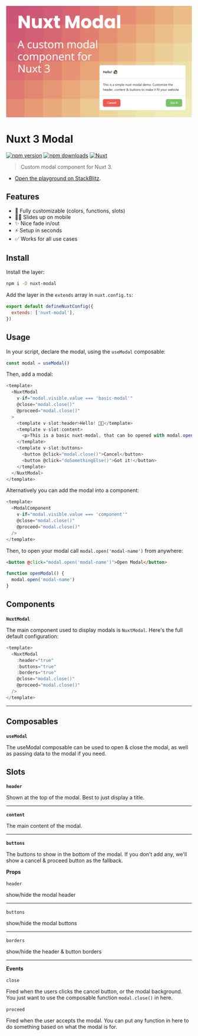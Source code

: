 ![Nuxt Modal](./.github/og.png)

# Nuxt 3 Modal

[![npm version][npm-version-src]][npm-version-href]
[![npm downloads][npm-downloads-src]][npm-downloads-href]
[![Nuxt][nuxt-src]][nuxt-href]

> Custom modal component for Nuxt 3.

- [Open the playground on StackBlitz](https://stackblitz.com/github/timb-103/nuxt-modal/tree/master?file=.playground%2Fapp.vue).

## Features

- 🔧 Fully customizable (colors, functions, slots)
- 🤳🏻 Slides up on mobile
- ✨ Nice fade in/out
- ⚡ Setup in seconds
- ✅ Works for all use cases

## Install

Install the layer:

```sh
npm i -D nuxt-modal
```

Add the layer in the `extends` array in `nuxt.config.ts`:

```js
export default defineNuxtConfig({
  extends: ['nuxt-modal'],
})
```

## Usage

In your script, declare the modal, using the `useModal` composable:

```js
const modal = useModal()
```

Then, add a modal:

```js
<template>
  <NuxtModal
    v-if="modal.visible.value === 'basic-modal'"
    @close="modal.close()"
    @proceed="modal.close()"
  >
    <template v-slot:header>Hello! 👋🏼</template>
    <template v-slot:content>
      <p>This is a basic nuxt-modal, that can bo opened with modal.open('basic-modal')</p>
    </template>
    <template v-slot:buttons>
      <button @click="modal.close()">Cancel</button>
      <button @click="doSomethingElse()">Got it!</button>
    </template>
  </NuxtModal>
</template>
```

Alternatively you can add the modal into a component:

```js
<template>
  <ModalComponent
    v-if="modal.visible.value === 'component'"
    @close="modal.close()"
    @proceed="modal.close()"
  />
</template>
```

Then, to open your modal call `modal.open('modal-name')` from anywhere:

```html
<button @click="modal.open('modal-name')">Open Modal</button>
```

```js
function openModal() {
  modal.open('modal-name')
}
```

## Components

**`NuxtModal`**

The main component used to display modals is `NuxtModal`. Here's the full default configuration:

```js
<template>
  <NuxtModal
    :header="true"
    :buttons="true"
    :borders="true"
    @close="modal.close()"
    @proceed="modal.close()"
  />
</template>
```

---

## Composables

**`useModal`**

The useModal composable can be used to open & close the modal, as well as passing data to the modal if you need.

## Slots

**`header`**

Shown at the top of the modal. Best to just display a title.

---

**`content`**

The main content of the modal.

---

**`buttons`**

The buttons to show in the bottom of the modal. If you don't add any, we'll show a cancel & proceed button as the fallback.

**Props**

`header`

show/hide the modal header

---

`buttons`

show/hide the modal buttons

---

`borders`

show/hide the header & button borders

---

**Events**

`close`

Fired when the users clicks the cancel button, or the modal background. You just want to use the composable function `modal.close()` in here.

`proceed`

Fired when the user accepts the modal. You can put any function in here to do something based on what the modal is for.

<!-- Badges -->

[npm-version-src]: https://img.shields.io/npm/v/nuxt-modal/latest.svg
[npm-version-href]: https://npmjs.com/package/nuxt-modal
[npm-downloads-src]: https://img.shields.io/npm/dt/nuxt-modal.svg
[npm-downloads-href]: https://npmjs.com/package/nuxt-modal
[nuxt-src]: https://img.shields.io/badge/Nuxt-18181B?logo=nuxt.js
[nuxt-href]: https://nuxt.com
